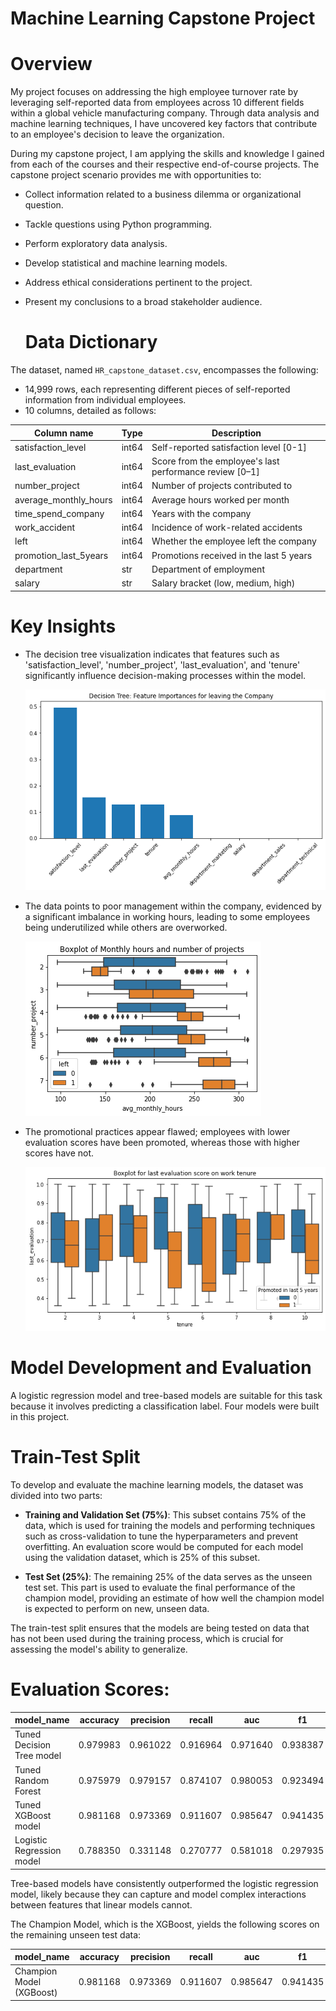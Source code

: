 # Machine Learning Capstone Project  
# Overview
My project focuses on addressing the high employee turnover rate by leveraging self-reported data from employees across 10 different fields within a global vehicle manufacturing company. Through data analysis and machine learning techniques, I have uncovered key factors that contribute to an employee's decision to leave the organization.

During my capstone project, I am applying the skills and knowledge I gained from each of the courses and their respective end-of-course projects. The capstone project scenario provides me with opportunities to:

- Collect information related to a business dilemma or organizational question.
- Tackle questions using Python programming.
- Perform exploratory data analysis.
- Develop statistical and machine learning models.
- Address ethical considerations pertinent to the project.
- Present my conclusions to a broad stakeholder audience.

  # Data Dictionary

The dataset, named `HR_capstone_dataset.csv`, encompasses the following:

- 14,999 rows, each representing different pieces of self-reported information from individual employees.
- 10 columns, detailed as follows:

| Column name            | Type  | Description                                             |
| ---------------------- | ----- | ------------------------------------------------------- |
| satisfaction_level     | int64 | Self-reported satisfaction level [0-1]                  |
| last_evaluation        | int64 | Score from the employee's last performance review [0–1] |
| number_project         | int64 | Number of projects contributed to                       |
| average_monthly_hours  | int64 | Average hours worked per month                          |
| time_spend_company     | int64 | Years with the company                                  |
| work_accident          | int64 | Incidence of work-related accidents                    |
| left                   | int64 | Whether the employee left the company                   |
| promotion_last_5years  | int64 | Promotions received in the last 5 years                 |
| department             | str   | Department of employment                                |
| salary                 | str   | Salary bracket (low, medium, high)                      |

# Key Insights

- The decision tree visualization indicates that features such as 'satisfaction_level', 'number_project', 'last_evaluation', and 'tenure' significantly influence decision-making processes within the model.

   ![feature importances](images/feature_importances.png)
- The data points to poor management within the company, evidenced by a significant imbalance in working hours, leading to some employees being underutilized while others are overworked.

  ![Hours spent on projects](images/hours_project.png)
- The promotional practices appear flawed; employees with lower evaluation scores have been promoted, whereas those with higher scores have not.

   ![Alternative Text for Image](images/promotion_eval.png)


# Model Development and Evaluation
A logistic regression model and tree-based models are suitable for this task because it involves predicting a classification label. Four models were built in this project.

# Train-Test Split

To develop and evaluate the machine learning models, the dataset was divided into two parts:

- **Training and Validation Set (75%)**: This subset contains 75% of the data, which is used for training the models and performing techniques such as cross-validation to tune the hyperparameters and prevent overfitting. An evaluation score would be computed for each model using the validation dataset, which is 25% of this subset.

- **Test Set (25%)**: The remaining 25% of the data serves as the unseen test set. This part is used to evaluate the final performance of the champion model, providing an estimate of how well the champion model is expected to perform on new, unseen data.

The train-test split ensures that the models are being tested on data that has not been used during the training process, which is crucial for assessing the model's ability to generalize.

# Evaluation Scores:

| model_name                | accuracy | precision | recall  | auc     | f1     |
| ------------------------- | -------- | --------- | ------- | ------- | ------ |
| Tuned Decision Tree model | 0.979983 | 0.961022  | 0.916964| 0.971640| 0.938387|
| Tuned Random Forest       | 0.975979 | 0.979157  | 0.874107| 0.980053| 0.923494|
| Tuned XGBoost model       | 0.981168 | 0.973369  | 0.911607| 0.985647| 0.941435|
| Logistic Regression model | 0.788350 | 0.331148  | 0.270777| 0.581018| 0.297935|

Tree-based models have consistently outperformed the logistic regression model, likely because they can capture and model complex interactions between features that linear models cannot.

The Champion Model, which is the XGBoost, yields the following scores on the remaining unseen test data:

| model_name                | accuracy | precision | recall  | auc     | f1     |
| ------------------------- | -------- | --------- | ------- | ------- | ------ |
| Champion Model (XGBoost)  | 0.981168 | 0.973369  | 0.911607| 0.985647| 0.941435|


